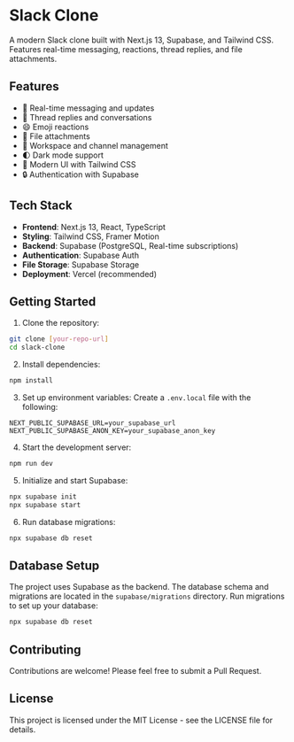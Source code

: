# Slack Clone

A modern Slack clone built with Next.js 13, Supabase, and Tailwind CSS. Features real-time messaging, reactions, thread replies, and file attachments.

## Features

- 🔄 Real-time messaging and updates
- 💬 Thread replies and conversations
- 😄 Emoji reactions
- 📎 File attachments
- 👥 Workspace and channel management
- 🌓 Dark mode support
- 🎨 Modern UI with Tailwind CSS
- 🔒 Authentication with Supabase

## Tech Stack

- **Frontend**: Next.js 13, React, TypeScript
- **Styling**: Tailwind CSS, Framer Motion
- **Backend**: Supabase (PostgreSQL, Real-time subscriptions)
- **Authentication**: Supabase Auth
- **File Storage**: Supabase Storage
- **Deployment**: Vercel (recommended)

## Getting Started

1. Clone the repository:
```bash
git clone [your-repo-url]
cd slack-clone
```

2. Install dependencies:
```bash
npm install
```

3. Set up environment variables:
Create a `.env.local` file with the following:
```env
NEXT_PUBLIC_SUPABASE_URL=your_supabase_url
NEXT_PUBLIC_SUPABASE_ANON_KEY=your_supabase_anon_key
```

4. Start the development server:
```bash
npm run dev
```

5. Initialize and start Supabase:
```bash
npx supabase init
npx supabase start
```

6. Run database migrations:
```bash
npx supabase db reset
```

## Database Setup

The project uses Supabase as the backend. The database schema and migrations are located in the `supabase/migrations` directory. Run migrations to set up your database:

```bash
npx supabase db reset
```

## Contributing

Contributions are welcome! Please feel free to submit a Pull Request.

## License

This project is licensed under the MIT License - see the LICENSE file for details. 